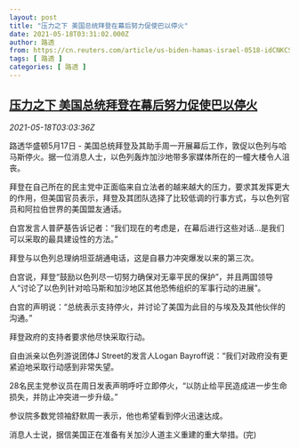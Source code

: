 ```yaml
---
layout: post
title: "压力之下 美国总统拜登在幕后努力促使巴以停火"
date: 2021-05-18T03:31:02.000Z
author: 路透
from: https://cn.reuters.com/article/us-biden-hamas-israel-0518-idCNKCS2CZ07V
tags: [ 路透 ]
categories: [ 路透 ]
---
```

<!--1621308662000-->
[压力之下 美国总统拜登在幕后努力促使巴以停火](https://cn.reuters.com/article/us-biden-hamas-israel-0518-idCNKCS2CZ07V)
------

<div>
<div><i>2021-05-18T03:03:36Z</i></div><p>路透华盛顿5月17日 - 美国总统拜登及其助手周一开展幕后工作，敦促以色列与哈马斯停火。据一位消息人士，以色列轰炸加沙地带多家媒体所在的一幢大楼令人沮丧。</p><p>拜登在自己所在的民主党中正面临来自立法者的越来越大的压力，要求其发挥更大的作用，但美国官员表示，拜登及其团队选择了比较低调的行事方式，与以色列官员和阿拉伯世界的美国盟友通话。</p><p>白宫发言人普萨基告诉记者：“我们现在的考虑是，在幕后进行这些对话…是我们可以采取的最具建设性的方法。”</p><p>拜登与以色列总理纳坦亚胡通电话，这是自暴力冲突爆发以来的第三次。</p><p>白宫说，拜登“鼓励以色列尽一切努力确保对无辜平民的保护”，并且两国领导人“讨论了以色列针对哈马斯和加沙地区其他恐怖组织的军事行动的进展”。</p><p>白宫的声明说：“总统表示支持停火，并讨论了美国为此目的与埃及及其他伙伴的沟通。”</p><p>拜登政府的支持者要求他尽快采取行动。</p><p>自由派亲以色列游说团体J Street的发言人Logan Bayroff说：“我们对政府没有更紧迫地采取行动感到非常失望。</p><p>28名民主党参议员在周日发表声明呼吁立即停火，“以防止给平民造成进一步生命损失，并防止冲突进一步升级。”</p><p>参议院多数党领袖舒默周一表示，他也希望看到停火迅速达成。</p><p>消息人士说，据信美国正在准备有关加沙人道主义重建的重大举措。(完)</p>
</div>
